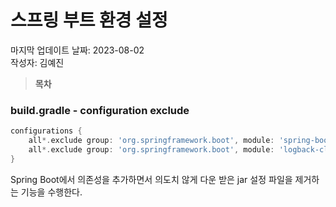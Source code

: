 # 스프링 부트 환경 설정

마지막 업데이트 날짜: 2023-08-02 <br>
작성자: 김예진

> **목차**

### build.gradle - configuration exclude

```groovy
configurations {
    all*.exclude group: 'org.springframework.boot', module: 'spring-boot-starter-logging'
    all*.exclude group: 'org.springframework.boot', module: 'logback-classic'
}
```

Spring Boot에서 의존성을 추가하면서 의도치 않게 다운 받은 jar 설정 파일을 제거하는 기능을 수행한다.